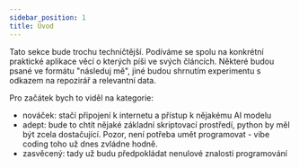 ```yaml
---
sidebar_position: 1
title: Úvod
---
```


Tato sekce bude trochu techničtější. Podíváme se spolu na konkrétní praktické aplikace věcí o kterých píši ve svých článcích. Některé budou psané ve formátu "následuj mě", jiné budou shrnutím experimentu s odkazem na repozirář a relevantní data.

Pro začátek bych to viděl na kategorie:
 - nováček: stačí připojení k internetu a přístup k nějakému AI modelu
 - adept: bude to chtít nějaké základní skriptovací prostředí, python by měl být zcela dostačující. Pozor, není potřeba umět programovat - vibe coding toho už dnes zvládne hodně.
 - zasvěcený: tady už budu předpokládat nenulové znalosti programování